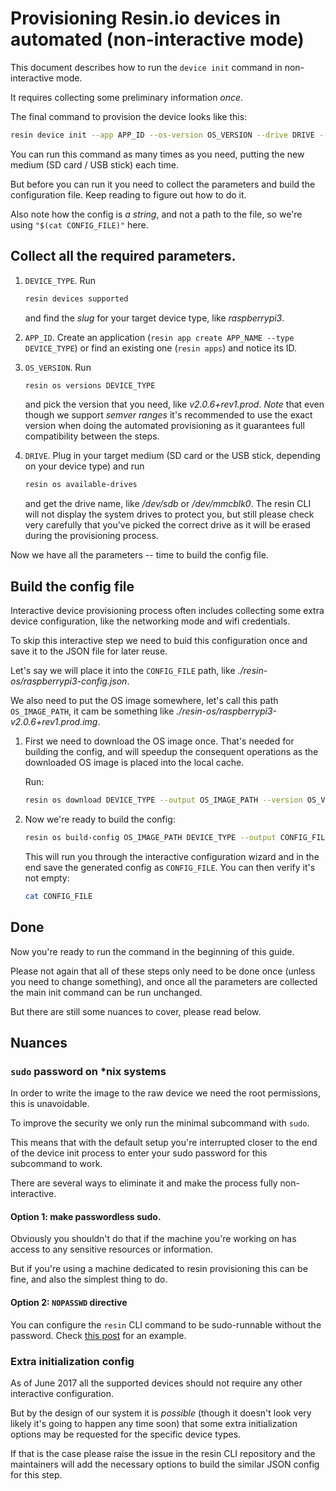 # Provisioning Resin.io devices in automated (non-interactive mode)

This document describes how to run the `device init` command in non-interactive mode.

It requires collecting some preliminary information _once_.

The final command to provision the device looks like this:

```bash
resin device init --app APP_ID --os-version OS_VERSION --drive DRIVE --config "$(cat CONFIG_FILE)" --yes

```

You can run this command as many times as you need, putting the new medium (SD card / USB stick) each time.

But before you can run it you need to collect the parameters and build the configuration file. Keep reading to figure out how to do it.

Also note how the config is _a string_, and not a path to the file, so we're using `"$(cat CONFIG_FILE)"` here.

## Collect all the required parameters.

1. `DEVICE_TYPE`. Run
	```bash
	resin devices supported
	```
	and find the _slug_ for your target device type, like _raspberrypi3_.

1. `APP_ID`. Create an application (`resin app create APP_NAME --type DEVICE_TYPE`) or find an existing one (`resin apps`) and notice its ID.

1. `OS_VERSION`. Run
	```bash
	resin os versions DEVICE_TYPE
	```
	and pick the version that you need, like _v2.0.6+rev1.prod_.
	_Note_ that even though we support _semver ranges_ it's recommended to use the exact version when doing the automated provisioning as it
	guarantees full compatibility between the steps.

1. `DRIVE`. Plug in your target medium (SD card or the USB stick, depending on your device type) and run
	```bash
	resin os available-drives
	```
	and get the drive name, like _/dev/sdb_ or _/dev/mmcblk0_.
	The resin CLI will not display the system drives to protect you,
	but still please check very carefully that you've picked the correct drive as it will be erased during the provisioning process.

Now we have all the parameters -- time to build the config file.

## Build the config file

Interactive device provisioning process often includes collecting some extra device configuration, like the networking mode and wifi credentials.

To skip this interactive step we need to buid this configuration once and save it to the JSON file for later reuse.

Let's say we will place it into the `CONFIG_FILE` path, like _./resin-os/raspberrypi3-config.json_.

We also need to put the OS image somewhere, let's call this path `OS_IMAGE_PATH`, it cam be something like _./resin-os/raspberrypi3-v2.0.6+rev1.prod.img_.

1. First we need to download the OS image once. That's needed for building the config, and will speedup the consequent operations as the downloaded OS image is placed into the local cache.

	Run:
	```bash
	resin os download DEVICE_TYPE --output OS_IMAGE_PATH --version OS_VERSION
	```

1. Now we're ready to build the config:

	```bash
	resin os build-config OS_IMAGE_PATH DEVICE_TYPE --output CONFIG_FILE
	```

	This will run you through the interactive configuration wizard and in the end save the generated config as `CONFIG_FILE`. You can then verify it's not empty:

	```bash
	cat CONFIG_FILE
	```

## Done

Now you're ready to run the command in the beginning of this guide.

Please not again that all of these steps only need to be done once (unless you need to change something), and once all the parameters are collected the main init command can be run unchanged.

But there are still some nuances to cover, please read below. 

## Nuances

### `sudo` password on *nix systems

In order to write the image to the raw device we need the root permissions, this is unavoidable.

To improve the security we only run the minimal subcommand with `sudo`.

This means that with the default setup you're interrupted closer to the end of the device init process to enter your sudo password for this subcommand to work.

There are several ways to eliminate it and make the process fully non-interactive.

#### Option 1: make passwordless sudo.

Obviously you shouldn't do that if the machine you're working on has access to any sensitive resources or information.

But if you're using a machine dedicated to resin provisioning this can be fine, and also the simplest thing to do.

#### Option 2: `NOPASSWD` directive

You can configure the `resin` CLI command to be sudo-runnable without the password. Check [this post](https://askubuntu.com/questions/159007/how-do-i-run-specific-sudo-commands-without-a-password) for an example.

### Extra initialization config

As of June 2017 all the supported devices should not require any other interactive configuration.

But by the design of our system it is _possible_ (though it doesn't look very likely it's going to happen any time soon) that some extra initialization options may be requested for the specific device types.

If that is the case please raise the issue in the resin CLI repository and the maintainers will add the necessary options to build the similar JSON config for this step.
